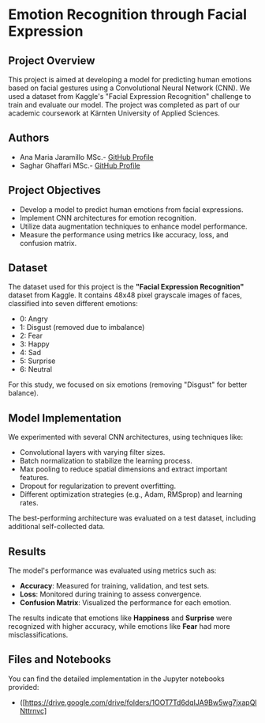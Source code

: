 # Emotion Recognition through Facial Expression

## Project Overview
This project is aimed at developing a model for predicting human emotions based on facial gestures using a Convolutional Neural Network (CNN). We used a dataset from Kaggle's "Facial Expression Recognition" challenge to train and evaluate our model. The project was completed as part of our academic coursework at Kärnten University of Applied Sciences.

## Authors
- Ana Maria Jaramillo MSc.- [GitHub Profile](https://github.com/Anmjaramillo412)
- Saghar Ghaffari MSc.- [GitHub Profile](https://github.com/Saghar1261)

## Project Objectives
- Develop a model to predict human emotions from facial expressions.
- Implement CNN architectures for emotion recognition.
- Utilize data augmentation techniques to enhance model performance.
- Measure the performance using metrics like accuracy, loss, and confusion matrix.

## Dataset
The dataset used for this project is the **"Facial Expression Recognition"** dataset from Kaggle. It contains 48x48 pixel grayscale images of faces, classified into seven different emotions:
- 0: Angry
- 1: Disgust (removed due to imbalance)
- 2: Fear
- 3: Happy
- 4: Sad
- 5: Surprise
- 6: Neutral

For this study, we focused on six emotions (removing "Disgust" for better balance).

## Model Implementation
We experimented with several CNN architectures, using techniques like:
- Convolutional layers with varying filter sizes.
- Batch normalization to stabilize the learning process.
- Max pooling to reduce spatial dimensions and extract important features.
- Dropout for regularization to prevent overfitting.
- Different optimization strategies (e.g., Adam, RMSprop) and learning rates.

The best-performing architecture was evaluated on a test dataset, including additional self-collected data.

## Results
The model's performance was evaluated using metrics such as:
- **Accuracy**: Measured for training, validation, and test sets.
- **Loss**: Monitored during training to assess convergence.
- **Confusion Matrix**: Visualized the performance for each emotion.

The results indicate that emotions like **Happiness** and **Surprise** were recognized with higher accuracy, while emotions like **Fear** had more misclassifications.

## Files and Notebooks
You can find the detailed implementation in the Jupyter notebooks provided:
- ([https://drive.google.com/drive/folders/1OOT7Td6dqIJA9Bw5wg7jxapQlNttrnvc]

